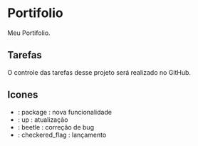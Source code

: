 # Portifolio
Meu Portifolio.

## Tarefas
O controle das tarefas desse projeto será realizado no GitHub.

## Icones
-  : package : nova funcionalidade
-  : up : atualização
-  : beetle : correção de bug
-  : checkered_flag : lançamento